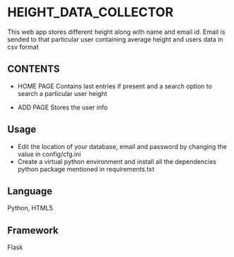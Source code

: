 # HEIGHT_DATA_COLLECTOR

This web app stores different height along with name and email id. Email is sended to that particular user containing average height and users data in csv format

## CONTENTS
* HOME PAGE 
    Contains last entries if present and a search option to search a particular user height

* ADD PAGE 
   Stores the user info


## Usage
* Edit the location of your database, email and password by changing the value in config/cfg.ini
* Create a virtual python environment and install all the dependencies python package mentioned in requirements.txt

## Language
Python, HTML5

## Framework
Flask